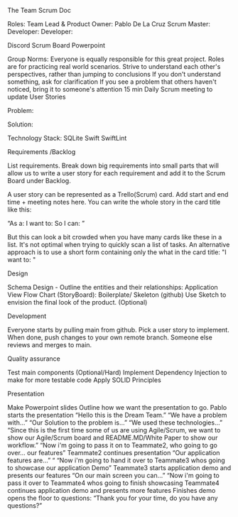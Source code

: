 The Team Scrum Doc


Roles:
Team Lead & Product Owner: Pablo De La Cruz
Scrum Master:
Developer:
Developer:

Discord
Scrum Board
Powerpoint


Group Norms:
Everyone is equally responsible for this great project. Roles are for practicing real world scenarios. 
Strive to understand each other's perspectives, rather than jumping to conclusions
If you don't understand something, ask for clarification
If you see a problem that others haven't noticed, bring it to someone's attention
15 min Daily Scrum meeting to update User Stories


Problem:

Solution:

Technology Stack:
SQLite
Swift
SwiftLint 


Requirements /Backlog


List requirements. Break down big requirements into small parts that will allow us to write a user story for each requirement and add it to the Scrum Board under Backlog. 

A user story can be represented as a Trello(Scrum) card. Add start and end time + meeting notes here. You can write the whole story in the card title like this:

“As a: <role> I want to: <function-description> So I can: <value-statement>”

But this can look a bit crowded when you have many cards like these in a list. It's not optimal when trying to quickly scan a list of tasks. An alternative approach is to use a short form containing only the what in the card title: 
"I want to: <function-description>"

Design

Schema Design - Outline the entities and their relationships:
Application View Flow Chart (StoryBoard):
Boilerplate/ Skeleton (github) 
Use Sketch to envision the final look of the product. (Optional)


Development


Everyone starts by pulling main from github.
Pick a user story to implement.
When done, push changes to your own remote branch.
Someone else reviews and merges to main. 


Quality assurance


Test main components 
(Optional/Hard) Implement Dependency Injection to make for more testable code
Apply SOLID Principles



Presentation


Make Powerpoint slides 
Outline how we want the presentation to go.
Pablo starts the presentation
“Hello this is the Dream Team.”
“We have a problem with…”
“Our Solution to the problem is…”
“We used these technologies…”
“Since this is the first time some of us are using Agile/Scrum, we want to show our Agile/Scrum board and README.MD/White Paper to show our workflow.” 
“Now i'm going to pass it on to Teammate2, who going to go over… our features”
Teammate2 continues presentation
“Our application features are…”
“
“Now i'm going to hand it over to Teammate3 whos going to showcase our application Demo”
Teammate3 starts application demo and presents our features
“On our main screen you can…”
“Now i'm going to pass it over to Teammate4 whos going to finish showcasing 
Teammate4 continues application demo and presents more features
Finishes demo
opens the floor to questions: “Thank you for your time, do you have any questions?”


